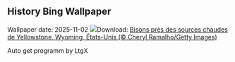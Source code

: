## History Bing Wallpaper
Wallpaper date: 2025-11-02
![](https://www.bing.com/th?id=OHR.BisonSprings_FR-CA4358928042_UHD.jpg&w=1000)Download: [Bisons près des sources chaudes de Yellowstone, Wyoming, États-Unis (© Cheryl Ramalho/Getty Images)](https://www.bing.com/th?id=OHR.BisonSprings_FR-CA4358928042_UHD.jpg)

Auto get programm by LtgX
